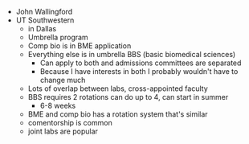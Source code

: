 - John Wallingford
- UT Southwestern
	- in Dallas
	- Umbrella program
	- Comp bio is in BME application
	- Everything else is in umbrella BBS (basic biomedical sciences)
		- Can apply to both and admissions committees are separated
		- Because I have interests in both I probably wouldn't have to change much
	- Lots of overlap between labs, cross-appointed faculty
	- BBS requires 2 rotations can do up to 4, can start in summer
		- 6-8 weeks
	- BME and comp bio has a rotation system that's similar
	- comentorship is common
	- joint labs are popular